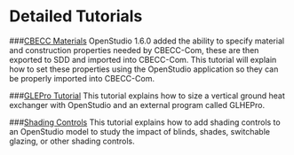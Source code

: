 <h1>Detailed Tutorials</h1>

###[CBECC Materials](detailed_tutorials/tutorial_cbecc_materials.md)
OpenStudio 1.6.0 added the ability to specify material and construction properties needed by CBECC-Com, these are then exported to SDD and imported into CBECC-Com.  This tutorial will explain how to set these properties using the OpenStudio application so they can be properly imported into CBECC-Com.

###[GLEPro Tutorial](detailed_tutorials/tutorial_glhepro.md)
This tutorial explains how to size a vertical ground heat exchanger with OpenStudio and an external program called GLHEPro.

###[Shading Controls](detailed_tutorials/tutorial_shadingcontrols.md)
This tutorial explains how to add shading controls to an OpenStudio model to study the impact of blinds, shades, switchable glazing, or other shading controls.


